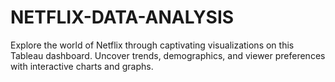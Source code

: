 # NETFLIX-DATA-ANALYSIS
Explore the world of Netflix through captivating visualizations on this Tableau dashboard. Uncover trends, demographics, and viewer preferences with interactive charts and graphs.
